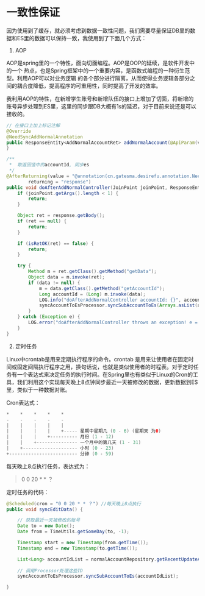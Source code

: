 # 一致性保证

因为使用到了缓存，就必须考虑到数据一致性问题，我们需要尽量保证DB里的数据和ES里的数据可以保持一致，我使用到了下面几个方式：

1. AOP

AOP是spring里的一个特性，面向切面编程。AOP是OOP的延续，是软件开发中的一个 热点，也是Spring框架中的一个重要内容，是函数式编程的一种衍生范型。利用AOP可以对业务逻辑 的各个部分进行隔离，从而使得业务逻辑各部分之间的耦合度降低，提高程序的可重用性，同时提高了开发的效率。

我利用AOP的特性，在新增学生账号和新增队伍的接口上增加了切面，将新增的账号异步处理到ES里，这里的同步跟DB大概有1s的延迟，对于目前来说还是可以接收的。

```java
// 在接口上加上标记注解
@Override
@NeedSyncAddNormalAnnotation
public ResponseEntity<AddNormalAccountRet> addNormalAccount(@ApiParam(value = "创建账号" ,required=true )  @Valid @RequestBody AddNormalAccountRequest body) {
}

/**
 *  取返回值中的accountId, 同步es
 */
@AfterReturning(value = "@annotation(cn.gatesma.desirefu.annotation.NeedSyncAddNormalAnnotation)",
        returning = "response")
public void doAfterAddNormalController(JoinPoint joinPoint, ResponseEntity response) {
    if (joinPoint.getArgs().length < 1) {
        return;
    }

    Object ret = response.getBody();
    if (ret == null) {
        return;
    }

    if (isRetOK(ret) == false) {
        return;
    }

    try {
        Method m = ret.getClass().getMethod("getData");
        Object data = m.invoke(ret);
        if (data != null) {
            m = data.getClass().getMethod("getAccountId");
            Long accountId = (Long) m.invoke(data);
            LOG.info("doAfterAddNormalController accountId: {}", accountId);
            syncAccountToEsProcessor.syncSubAccountToEs(Arrays.asList(accountId));
        }
    } catch (Exception e) {
        LOG.error("doAfterAddNormalController throws an exception! e = ", e);
    }
}
```

2. 定时任务

Linux中crontab是用来定期执行程序的命令。crontab 是用来让使用者在固定时间或固定间隔执行程序之用，换句话说，也就是类似使用者的时程表。对于定时任务有一个表达式来决定任务的执行时间。在Spring里也有类似于Linux的Cron的工具，我们利用这个实现每天晚上8点钟同步最近一天被修改的数据，更新数据到ES里，类似于一种数据对账。

Cron表达式：

```java
*    *    *    *    *
-    -    -    -    -
|    |    |    |    |
|    |    |    |    +----- 星期中星期几 (0 - 6) (星期天 为0)
|    |    |    +---------- 月份 (1 - 12) 
|    |    +--------------- 一个月中的第几天 (1 - 31)
|    +-------------------- 小时 (0 - 23)
+------------------------- 分钟 (0 - 59)
```

每天晚上8点执行任务，表达式为：

> 0 0 20 \* \* ？

定时任务的代码：

```java
@Scheduled(cron = "0 0 20 * * ？") //每天晚上8点执行
public void syncEditData() {

    // 获取最近一天被修改的账号
    Date to = new Date();
    Date from = TimeUtils.getSomeDay(to, -1);

    Timestamp start = new Timestamp(from.getTime());
    Timestamp end = new Timestamp(to.getTime());

    List<Long> accountIdList = normalAccountRepository.getRecentUpdateAccountIdList(start, end);
    
    // 调用Processor处理这些ID
    syncAccountToEsProcessor.syncSubAccountToEs(accountIdList);

}
```











